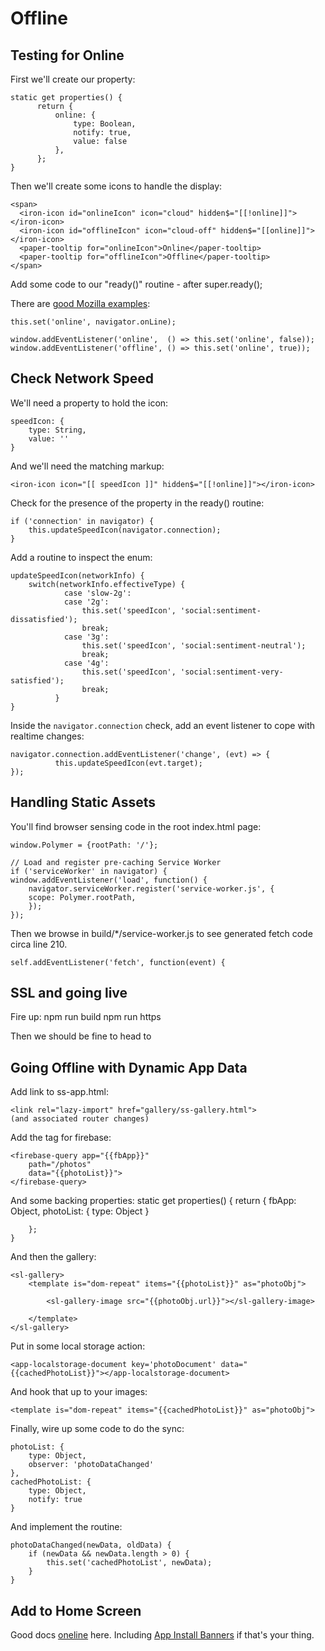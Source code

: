 # Offline


## Testing for Online

First we'll create our property:

    static get properties() {
          return {
              online: {
                  type: Boolean,
                  notify: true,
                  value: false
              },
          };
    }

Then we'll create some icons to handle the display:

    <span>
      <iron-icon id="onlineIcon" icon="cloud" hidden$="[[!online]]"></iron-icon>
      <iron-icon id="offlineIcon" icon="cloud-off" hidden$="[[online]]"></iron-icon>
      <paper-tooltip for="onlineIcon">Online</paper-tooltip>
      <paper-tooltip for="offlineIcon">Offline</paper-tooltip>
    </span>



Add some code to our "ready()" routine - after super.ready();

There are [good Mozilla examples](https://developer.mozilla.org/en-US/docs/Web/API/NavigatorOnLine/Online_and_offline_events):



    this.set('online', navigator.onLine);

    window.addEventListener('online',  () => this.set('online', false));
    window.addEventListener('offline', () => this.set('online', true));

## Check Network Speed

We'll need a property to hold the icon:

    speedIcon: {
        type: String,
        value: ''
    }

And we'll need the matching markup:

    <iron-icon icon="[[ speedIcon ]]" hidden$="[[!online]]"></iron-icon>

Check for the presence of the property in the ready() routine:

    if ('connection' in navigator) {
        this.updateSpeedIcon(navigator.connection);
    }


Add a routine to inspect the enum:

    updateSpeedIcon(networkInfo) {
        switch(networkInfo.effectiveType) {
                case 'slow-2g':
                case '2g': 
                    this.set('speedIcon', 'social:sentiment-dissatisfied');
                    break;
                case '3g':
                    this.set('speedIcon', 'social:sentiment-neutral');
                    break;
                case '4g':
                    this.set('speedIcon', 'social:sentiment-very-satisfied');
                    break;
              }
    }

Inside the `navigator.connection` check, add an event listener to cope with realtime changes:

    navigator.connection.addEventListener('change', (evt) => {
              this.updateSpeedIcon(evt.target);
    });

## Handling Static Assets

You'll find browser sensing code in the root index.html page:

    window.Polymer = {rootPath: '/'};

    // Load and register pre-caching Service Worker
    if ('serviceWorker' in navigator) {
    window.addEventListener('load', function() {
        navigator.serviceWorker.register('service-worker.js', {
        scope: Polymer.rootPath,
        });
    });

Then we browse in build/*/service-worker.js to see generated fetch code circa line 210.

    self.addEventListener('fetch', function(event) {


## SSL and going live

Fire up:
    npm run build
    npm run https

Then we should be fine to head to

## Going Offline with Dynamic App Data

Add link to ss-app.html:

    <link rel="lazy-import" href="gallery/ss-gallery.html">
    (and associated router changes)

Add the tag for firebase:

    <firebase-query app="{{fbApp}}"
        path="/photos"
        data="{{photoList}}">
    </firebase-query>

And some backing properties:
    static get properties() {
        return {
            fbApp: Object,
            photoList: {
                type: Object
            }
            
        };
    }

And then the gallery:

    <sl-gallery>
        <template is="dom-repeat" items="{{photoList}}" as="photoObj">

            <sl-gallery-image src="{{photoObj.url}}"></sl-gallery-image>

        </template>
    </sl-gallery>

Put in some local storage action:

    <app-localstorage-document key='photoDocument' data="{{cachedPhotoList}}"></app-localstorage-document>

And hook that up to your images:

    <template is="dom-repeat" items="{{cachedPhotoList}}" as="photoObj">

Finally, wire up some code to do the sync:

    photoList: {
        type: Object,
        observer: 'photoDataChanged'
    },
    cachedPhotoList: {
        type: Object,
        notify: true
    }

And implement the routine:

    photoDataChanged(newData, oldData) {
        if (newData && newData.length > 0) {
            this.set('cachedPhotoList', newData);
        }
    }



## Add to Home Screen

Good docs [oneline](https://developers.google.com/web/fundamentals/web-app-manifest/) here. Including [App Install Banners](https://developers.google.com/web/fundamentals/app-install-banners/) if that's your thing.


